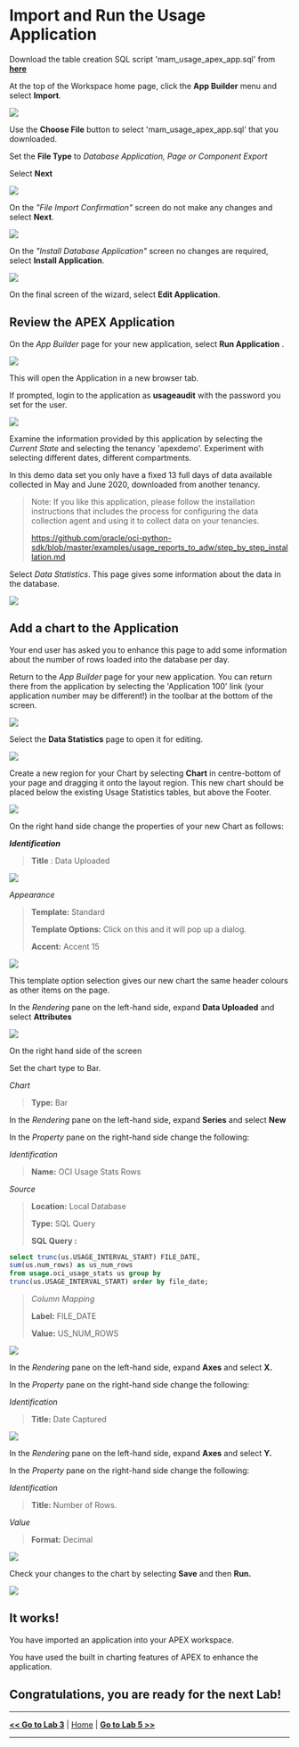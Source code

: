 Import and Run the Usage Application
======================

Download the table creation SQL script 'mam_usage_apex_app.sql' from [**here**](../src/mam_usage_apex_app.sql)

At the top of the Workspace home page, click the **App Builder** menu and select **Import**.

![](../images/l400_import_app_1.png)

Use the **Choose File** button to select \'mam_usage_apex_app.sql\' that you downloaded. 

Set the **File Type** to *Database Application, Page or Component Export*

Select **Next**

![](../images/l400_import_app_2.png)

On the *\"File Import Confirmation\"* screen do not make any changes and select **Next**.

![](../images/l400_import_app_3.png)

On the *\"Install Database Application\"* screen no changes are required, select **Install Application**.

![](../images/l400_import_app_4.png)





On the final screen of the wizard, select **Edit Application**.

Review the APEX Application
---------------------------

On the *App Builder* page for your new application, select **Run Application** .

![](../images/l400_run_app_1.png)

This will open the Application in a new browser tab.

If prompted, login to the application as **usageaudit** with the password you set for the user.

![](../images/l400_run_app_2.png)

Examine the information provided by this application by selecting the *Current State* and selecting the tenancy \'apexdemo\'. Experiment with selecting different dates, different compartments.

In this demo data set you only have a fixed 13 full days of data available collected in May and June 2020, downloaded from another tenancy.

> Note: If you like this application, please follow the installation instructions that includes the process for configuring the data collection agent and using it to collect data on your tenancies.
>
> <https://github.com/oracle/oci-python-sdk/blob/master/examples/usage_reports_to_adw/step_by_step_installation.md>



Select *Data Statistics*. This page gives some information about the data in the database. 

![](../images/l400_run_app_3.png)

## Add a chart to the Application

Your end user has asked you to enhance this page to add some information about the number of rows loaded into the database per day.

Return to the *App Builder* page for your new application. You can return there from the application by selecting the 'Application 100' link (your application number may be different!) in the toolbar at the bottom of the screen.

![](../images/l400_run_app_4.png)



Select the **Data Statistics** page to open it for editing.

![](../images/l400_edit_ds_page_1.png)

Create a new region for your Chart by selecting **Chart** in centre-bottom of your page and dragging it onto the layout region. This new chart should be placed below the existing Usage Statistics tables, but above the Footer.



![](../images/l400_edit_ds_page_2.png)

On the right hand side change the properties of your new Chart as follows:

***Identification***

> **Title** : Data Uploaded

![](../images/l400_edit_ds_page_3.png)

*Appearance*

> **Template:** Standard
>
> **Template Options:** Click on this and it will pop up a dialog.
>
> **Accent:** Accent 15

![](../images/l400_edit_ds_page_9.png)

This template option selection gives our new chart the same header colours as other items on the page.



In the *Rendering* pane on the left-hand side, expand **Data Uploaded** and select **Attributes**

![](../images/l400_edit_ds_page_4.png)

On the right hand side of the screen

Set the chart type to Bar.

*Chart*

> **Type:** Bar



In the *Rendering* pane on the left-hand side, expand **Series** and select **New**

In the *Property* pane on the right-hand side change the following:

*Identification*

> **Name:** OCI Usage Stats Rows

*Source*

> **Location:** Local Database
>
> **Type:** SQL Query
>
> **SQL Query :** 

```sql
select trunc(us.USAGE_INTERVAL_START) FILE_DATE,
sum(us.num_rows) as us_num_rows
from usage.oci_usage_stats us group by
trunc(us.USAGE_INTERVAL_START) order by file_date;
```



> *Column Mapping*
>
> **Label:** FILE_DATE
>
> **Value:** US_NUM_ROWS



![](../images/l400_edit_ds_page_6.png)

In the *Rendering* pane on the left-hand side, expand **Axes** and select **X.**

In the *Property* pane on the right-hand side change the following:

*Identification*

> **Title:** Date Captured

![](../images/l400_edit_ds_page_7.png)

In the *Rendering* pane on the left-hand side, expand **Axes** and select **Y.**

In the *Property* pane on the right-hand side change the following:

*Identification*

> **Title:** Number of Rows.

*Value*

> **Format:** Decimal

![](../images/l400_edit_ds_page_8.png)



Check your changes to the chart by selecting **Save** and then **Run.**

![](../images/l400_edit_ds_page_10.png)

## It works!

You have imported an application into your APEX workspace.

You have used the built in charting features of APEX to enhance the application.

## Congratulations, you are ready for the next Lab!


----------------------

[**<< Go to Lab 3**](../lab300/README.md) | [Home](../README.md) | [**Go to Lab 5 >>**](../lab500/README.md)


--------------------------------------------

